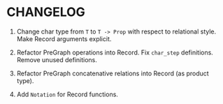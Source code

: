 # CHANGELOG

1. Change char type from `T` to `T -> Prop` with respect to relational style.
   Make Record arguments explicit.

2. Refactor PreGraph operations into Record.
   Fix `char_step` definitions.
   Remove unused definitions.

3. Refactor PreGraph concatenative relations into Record (as product type).

4. Add `Notation` for Record functions.
